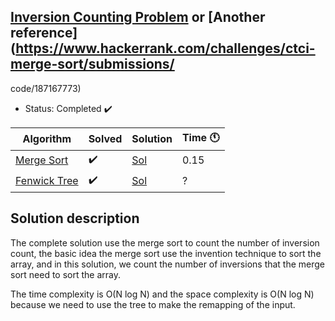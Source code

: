 ## [Inversion Counting Problem](https://www.spoj.com/problems/INVCNT/) or [Another reference](https://www.hackerrank.com/challenges/ctci-merge-sort/submissions/
code/187167773)

- Status: Completed :heavy_check_mark:
                   
Algorithm | Solved | Solution | Time :clock11: | 
--- | --- | --- | --- | 
[Merge Sort](https://github.com/vincenzopalazzo/cpstl/tree/master/cpp) |:heavy_check_mark: | [Sol](https://www.spoj.com/status/ns=26885206) | 0.15
[Fenwick Tree](https://github.com/vincenzopalazzo/cpstl/tree/master/cpp) |:heavy_check_mark: | [Sol](#) | ?

## Solution description

The complete solution use the merge sort to count the number of inversion count, the basic idea the merge sort
use the invention technique to sort the array, and in this solution, we count the number of inversions that the merge sort
need to sort the array.

The time complexity is O(N log N) and the space complexity is O(N log N) because we need to use the tree to make the remapping of the input.